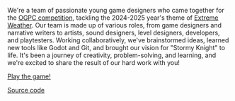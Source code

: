 We're a team of passionate young game designers who came together for the [OGPC competition](https://www.ogpc.info/), tackling the 2024-2025 year's theme of [Extreme Weather](https://www.ogpc.info/seasons/2025.html).
Our team is made up of various roles, from game designers and narrative writers to artists, sound designers, level designers, developers, and playtesters. Working collaboratively, we've brainstormed ideas, learned new tools like Godot and Git, and brought our vision for "Stormy Knight" to life. It's been a journey of creativity, problem-solving, and learning, and we're excited to share the result of our hard work with you!

[Play the game!](https://the-gaming-knights.github.io/stormy-knight-web)

[Source code](https://github.com/The-Gaming-Knights/stormy-knight)
